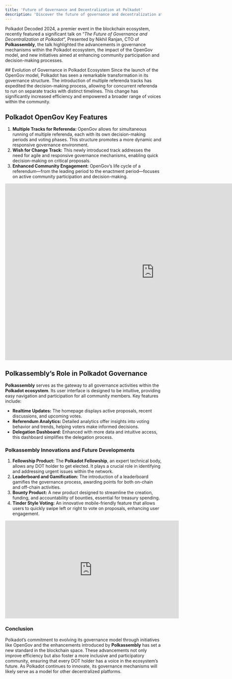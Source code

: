 ```yaml
---
title: 'Future of Governance and Decentralization at Polkadot'
description: 'Discover the future of governance and decentralization at Polkadot, featuring advancements and initiatives from Polkadot Decoded 2024.'
---
```

Polkadot Decoded 2024, a premier event in the blockchain ecosystem, recently featured a significant talk on “*The Future of Governance and Decentralization at Polkadot*“, Presented by Nikhil Ranjan, CTO of **Polkassembly**, the talk highlighted the advancements in governance mechanisms within the Polkadot ecosystem, the impact of the OpenGov model, and new initiatives aimed at enhancing community participation and decision-making processes.

## Evolution of Governance in Polkadot Ecosystem
Since the launch of the OpenGov model, Polkadot has seen a remarkable transformation in its governance structure. The introduction of multiple referenda tracks has expedited the decision-making process, allowing for concurrent referenda to run on separate tracks with distinct timelines. This change has significantly increased efficiency and empowered a broader range of voices within the community.

## Polkadot OpenGov Key Features
1. **Multiple Tracks for Referenda:** OpenGov allows for simultaneous running of multiple referenda, each with its own decision-making periods and voting phases. This structure promotes a more dynamic and responsive governance environment.
2. **Wish for Change Track:** This newly introduced track addresses the need for agile and responsive governance mechanisms, enabling quick decision-making on critical proposals.
3. **Enhanced Community Engagement:** OpenGov’s life cycle of a referendum—from the leading period to the enactment period—focuses on active community participation and decision-making.

<iframe allowfullscreen="allowfullscreen" frameborder="0" height="569" src="https://docs.google.com/presentation/d/e/2PACX-1vQuQWUzbqCbZwuUeKnHYOPG34tO0HLzfj9uNpUHJVdvXfSqJSPg2q7PeW8Ja6cMR8OuS4Jq4C6ePaTU/embed?start=false&loop=false&delayms=60000" width="960"></iframe>

## Polkassembly’s Role in Polkadot Governance
**Polkassembly** serves as the gateway to all governance activities within the **Polkadot ecosystem**. Its user interface is designed to be intuitive, providing easy navigation and participation for all community members. Key features include:
- **Realtime Updates:** The homepage displays active proposals, recent discussions, and upcoming votes.
- **Referendum Analytics:** Detailed analytics offer insights into voting behavior and trends, helping voters make informed decisions.
- **Delegation Dashboard:** Enhanced with more data and intuitive access, this dashboard simplifies the delegation process.

### Polkassembly Innovations and Future Developments
1. **Fellowship Product:** The **Polkadot Fellowship**, an expert technical body, allows any DOT holder to get elected. It plays a crucial role in identifying and addressing urgent issues within the network.
2. **Leaderboard and Gamification:** The introduction of a leaderboard gamifies the governance process, awarding points for both on-chain and off-chain activities.
3. **Bounty Product:** A new product designed to streamline the creation, funding, and accountability of bounties, essential for treasury spending.
4. **Tinder Style Voting:** An innovative mobile-friendly feature that allows users to quickly swipe left or right to vote on proposals, enhancing user engagement.

<iframe allowfullscreen="allowfullscreen" frameborder="0" height="315" src="https://www.youtube.com/embed/YAif4dxZNRM?si=9eTT6Sxr20axSAnd" title="YouTube video player" width="560"></iframe>

### Conclusion
Polkadot’s commitment to evolving its governance model through initiatives like OpenGov and the enhancements introduced by **Polkassembly** has set a new standard in the blockchain space. These advancements not only improve efficiency but also foster a more inclusive and participatory community, ensuring that every DOT holder has a voice in the ecosystem’s future. As Polkadot continues to innovate, its governance mechanisms will likely serve as a model for other decentralized platforms.